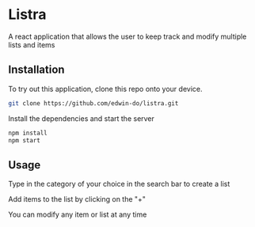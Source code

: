 # Listra
A react application that allows the user to keep track and modify multiple lists and items

## Installation

To try out this application, clone this repo onto your device. 

```bash
git clone https://github.com/edwin-do/listra.git
```

Install the dependencies and start the server

```bash
npm install
npm start
```
## Usage

Type in the category of your choice in the search bar to create a list

Add items to the list by clicking on the "+" 

You can modify any item or list at any time
